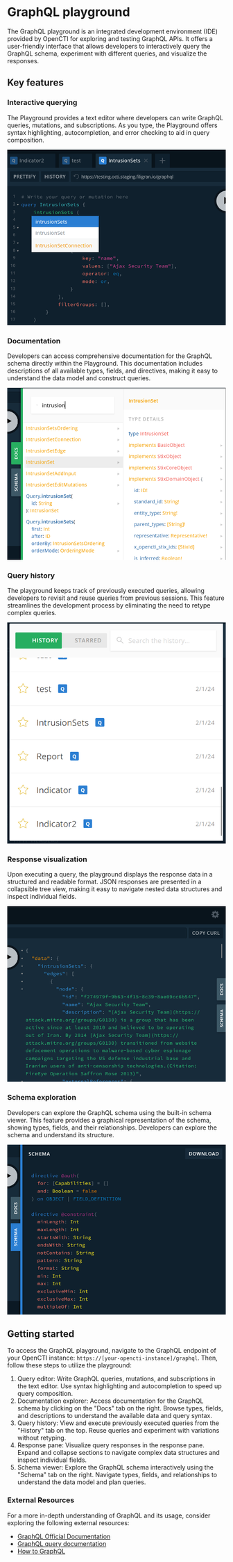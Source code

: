 # GraphQL playground

The GraphQL playground is an integrated development environment (IDE) provided by OpenCTI for exploring and testing GraphQL APIs. It offers a user-friendly interface that allows developers to interactively query the GraphQL schema, experiment with different queries, and visualize the responses.


## Key features

### Interactive querying

The Playground provides a text editor where developers can write GraphQL queries, mutations, and subscriptions. As you type, the Playground offers syntax highlighting, autocompletion, and error checking to aid in query composition.

![Playground interactive query](assets/playground-interactive-query.png)

### Documentation

Developers can access comprehensive documentation for the GraphQL schema directly within the Playground. This documentation includes descriptions of all available types, fields, and directives, making it easy to understand the data model and construct queries.

![Playground documentation](assets/playground-documentation.png)

### Query history

The playground keeps track of previously executed queries, allowing developers to revisit and reuse queries from previous sessions. This feature streamlines the development process by eliminating the need to retype complex queries.

![Playground query history](assets/playground-query-history.png)

### Response visualization

Upon executing a query, the playground displays the response data in a structured and readable format. JSON responses are presented in a collapsible tree view, making it easy to navigate nested data structures and inspect individual fields.

![Playground response visualization](assets/playground-response-visualization.png)

### Schema exploration

Developers can explore the GraphQL schema using the built-in schema viewer. This feature provides a graphical representation of the schema, showing types, fields, and their relationships. Developers can explore the schema and understand its structure.

![Playground schema](assets/playground-schema.png)


## Getting started

To access the GraphQL playground, navigate to the GraphQL endpoint of your OpenCTI instance: `https://[your-opencti-instance]/graphql`. Then, follow these steps to utilize the playground:

1. Query editor: Write GraphQL queries, mutations, and subscriptions in the text editor. Use syntax highlighting and autocompletion to speed up query composition.
2. Documentation explorer: Access documentation for the GraphQL schema by clicking on the "Docs" tab on the right. Browse types, fields, and descriptions to understand the available data and query syntax.
3. Query history: View and execute previously executed queries from the "History" tab on the top. Reuse queries and experiment with variations without retyping.
4. Response pane: Visualize query responses in the response pane. Expand and collapse sections to navigate complex data structures and inspect individual fields.
5. Schema viewer: Explore the GraphQL schema interactively using the "Schema" tab on the right. Navigate types, fields, and relationships to understand the data model and plan queries.

### External Resources

For a more in-depth understanding of GraphQL and its usage, consider exploring the following external resources:

- [GraphQL Official Documentation](https://graphql.org/learn/)
- [GraphQL query documentation](https://graphql.org/learn/queries/)
- [How to GraphQL](https://www.howtographql.com/)